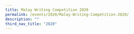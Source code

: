 ```yaml
---
title: Malay Writing Competition 2020
permalink: /events/2020/Malay-Writing-Competition-2020/
description: ""
third_nav_title: "2020"
---
```

